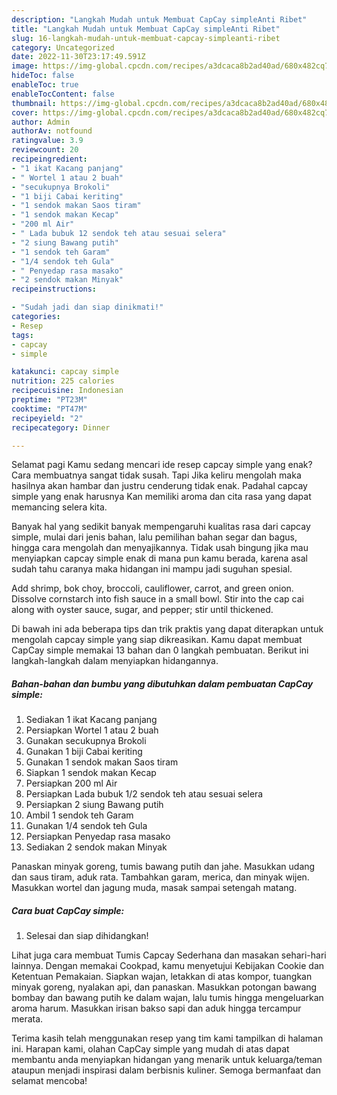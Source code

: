 ```yaml
---
description: "Langkah Mudah untuk Membuat CapCay simpleAnti Ribet"
title: "Langkah Mudah untuk Membuat CapCay simpleAnti Ribet"
slug: 16-langkah-mudah-untuk-membuat-capcay-simpleanti-ribet
category: Uncategorized
date: 2022-11-30T23:17:49.591Z
image: https://img-global.cpcdn.com/recipes/a3dcaca8b2ad40ad/680x482cq70/capcay-simple-foto-resep-utama.jpg
hideToc: false
enableToc: true
enableTocContent: false
thumbnail: https://img-global.cpcdn.com/recipes/a3dcaca8b2ad40ad/680x482cq70/capcay-simple-foto-resep-utama.jpg
cover: https://img-global.cpcdn.com/recipes/a3dcaca8b2ad40ad/680x482cq70/capcay-simple-foto-resep-utama.jpg
author: Admin
authorAv: notfound
ratingvalue: 3.9
reviewcount: 20
recipeingredient:
- "1 ikat Kacang panjang"
- " Wortel 1 atau 2 buah"
- "secukupnya Brokoli"
- "1 biji Cabai keriting"
- "1 sendok makan Saos tiram"
- "1 sendok makan Kecap"
- "200 ml Air"
- " Lada bubuk 12 sendok teh atau sesuai selera"
- "2 siung Bawang putih"
- "1 sendok teh Garam"
- "1/4 sendok teh Gula"
- " Penyedap rasa masako"
- "2 sendok makan Minyak"
recipeinstructions:

- "Sudah jadi dan siap dinikmati!"
categories:
- Resep
tags:
- capcay
- simple

katakunci: capcay simple 
nutrition: 225 calories
recipecuisine: Indonesian
preptime: "PT23M"
cooktime: "PT47M"
recipeyield: "2"
recipecategory: Dinner

---
```



Selamat pagi Kamu sedang mencari ide resep capcay simple yang enak? Cara membuatnya sangat tidak susah. Tapi Jika keliru mengolah maka hasilnya akan hambar dan justru cenderung tidak enak. Padahal capcay simple yang enak harusnya Kan memiliki aroma dan cita rasa yang dapat memancing selera kita.


Banyak hal yang sedikit banyak mempengaruhi kualitas rasa dari capcay simple, mulai dari jenis bahan, lalu pemilihan bahan segar dan bagus, hingga cara mengolah dan menyajikannya. Tidak usah bingung jika mau menyiapkan capcay simple enak di mana pun kamu berada, karena asal sudah tahu caranya maka hidangan ini mampu jadi suguhan spesial.

Add shrimp, bok choy, broccoli, cauliflower, carrot, and green onion. Dissolve cornstarch into fish sauce in a small bowl. Stir into the cap cai along with oyster sauce, sugar, and pepper; stir until thickened.


Di bawah ini ada beberapa tips dan trik praktis yang dapat diterapkan untuk mengolah capcay simple yang siap dikreasikan. Kamu dapat membuat CapCay simple memakai 13 bahan dan 0 langkah pembuatan. Berikut ini langkah-langkah dalam menyiapkan hidangannya.

<!--inarticleads1-->

##### Bahan-bahan dan bumbu yang dibutuhkan dalam pembuatan CapCay simple:

1. Sediakan 1 ikat Kacang panjang
1. Persiapkan  Wortel 1 atau 2 buah
1. Gunakan secukupnya Brokoli
1. Gunakan 1 biji Cabai keriting
1. Gunakan 1 sendok makan Saos tiram
1. Siapkan 1 sendok makan Kecap
1. Persiapkan 200 ml Air
1. Persiapkan  Lada bubuk 1/2 sendok teh atau sesuai selera
1. Persiapkan 2 siung Bawang putih
1. Ambil 1 sendok teh Garam
1. Gunakan 1/4 sendok teh Gula
1. Persiapkan  Penyedap rasa masako
1. Sediakan 2 sendok makan Minyak


Panaskan minyak goreng, tumis bawang putih dan jahe. Masukkan udang dan saus tiram, aduk rata. Tambahkan garam, merica, dan minyak wijen. Masukkan wortel dan jagung muda, masak sampai setengah matang. 

<!--inarticleads2-->

##### Cara buat CapCay simple:


1. Selesai dan siap dihidangkan!

Lihat juga cara membuat Tumis Capcay Sederhana dan masakan sehari-hari lainnya. Dengan memakai Cookpad, kamu menyetujui Kebijakan Cookie dan Ketentuan Pemakaian. Siapkan wajan, letakkan di atas kompor, tuangkan minyak goreng, nyalakan api, dan panaskan. Masukkan potongan bawang bombay dan bawang putih ke dalam wajan, lalu tumis hingga mengeluarkan aroma harum. Masukkan irisan bakso sapi dan aduk hingga tercampur merata. 

Terima kasih telah menggunakan resep yang tim kami tampilkan di halaman ini. Harapan kami, olahan CapCay simple yang mudah di atas dapat membantu anda menyiapkan hidangan yang menarik untuk keluarga/teman ataupun menjadi inspirasi dalam berbisnis kuliner. Semoga bermanfaat dan selamat mencoba!
